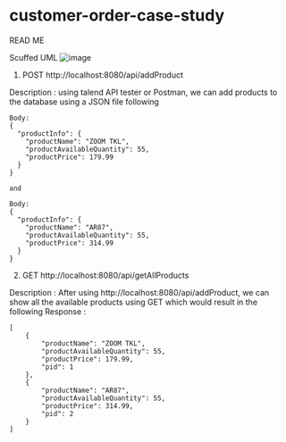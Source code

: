 # customer-order-case-study
READ ME

Scuffed UML
![image](https://user-images.githubusercontent.com/107880782/197141984-046080f2-991e-4aee-ba52-712b875c2a31.png)

1. POST http://localhost:8080/api/addProduct

Description : using talend API tester or Postman, we can add products to the database using a JSON file following 
```
Body:
{
  "productInfo": {
    "productName": "ZOOM TKL",
    "productAvailableQuantity": 55,
    "productPrice": 179.99
  }
}

and 

Body:
{
  "productInfo": {
    "productName": "AR87",
    "productAvailableQuantity": 55,
    "productPrice": 314.99
  }
}

```



2. GET  http://localhost:8080/api/getAllProducts

Description : After using http://localhost:8080/api/addProduct, we can show all the available products using GET which would result in the following
Response : 
```
[
    {
        "productName": "ZOOM TKL",
        "productAvailableQuantity": 55,
        "productPrice": 179.99,
        "pid": 1
    },
    {
        "productName": "AR87",
        "productAvailableQuantity": 55,
        "productPrice": 314.99,
        "pid": 2
    }
]
```

